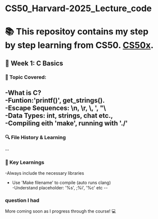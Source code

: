# CS50_Harvard-2025_Lecture_code

# :books: This repositoy contains my step by step learning from CS50. [CS50x](https://cs50.harvard.edu/x/2025/).

## :memo: Week 1: C Basics 
### :eyes: Topic Covered:
-What is C? <br>
-Funtion:'printf()', get_strings(). <br>
-Escape Sequences: \n, \r, \\, '\, "\ <br>
-Data Types: int, strings, chat etc.,<br>
-Compiling eith 'make', running with './'
--
### :mag: File History & Learning 
--
### :brain: Key Learnings
-Always include the necessary libraries <br>
- Use 'Make filename' to compile (auto runs clang) <br>
-Understand placeholder: '%s', ;%i', '%c' etc 
--

### question I had

More coming soon as I progress through the course! :computer:

